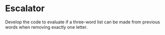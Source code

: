 # Escalator
 Develop the code to evaluate if a three-word list can be made from previous words when removing exactly one letter.
